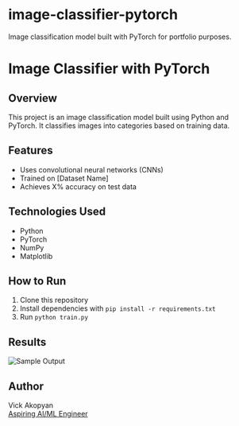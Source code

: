 # image-classifier-pytorch
Image classification model built with PyTorch for portfolio purposes.
# Image Classifier with PyTorch
## Overview
This project is an image classification model built using Python and PyTorch. It classifies images into categories based on training data.

## Features
- Uses convolutional neural networks (CNNs)
- Trained on [Dataset Name]
- Achieves X% accuracy on test data

## Technologies Used
- Python
- PyTorch
- NumPy
- Matplotlib

## How to Run
1. Clone this repository
2. Install dependencies with `pip install -r requirements.txt`
3. Run `python train.py`

## Results
![Sample Output](screenshot.png)

## Author
Vick Akopyan  
[Aspiring AI/ML Engineer](https://www.linkedin.com/in/vickakopyan)
